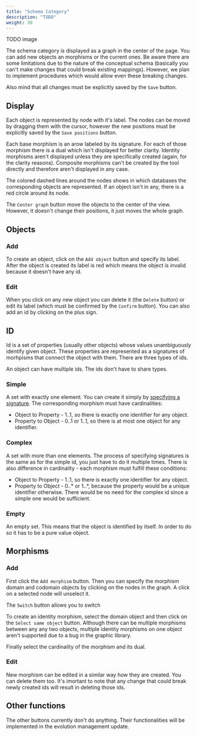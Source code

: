```yaml
---
title: "Schema Category"
description: "TODO"
weight: 30
---
```


TODO image

The schema category is displayed as a graph in the center of the page. You can add new objects an morphisms or the current ones. Be aware there are some limitations due to the nature of the conceptual schema (basically you can't make changes that could break existing mappings). However, we plan to implement procedures which would allow even these breaking changes.

Also mind that all changes must be explicitly saved by the `Save` button.

## Display

Each object is represented by node with it's label. The nodes can be moved by dragging them with the cursor, however the new positions must be explicitly saved by the `Save positions` button.

Each base morphism is an arow labeled by its signature. For each of those morphism there is a dual which isn't displayed for better clarity. Identity morphisms aren't displayed unless they are specifically created (again, for the clarity reasons). Composite morphisms can't be created by the tool directly and therefore aren't displayed in any case.

The colored dashed lines around the nodes shows in which databases the corresponding objects are represented. If an object isn't in any, there is a red circle around its node.

The `Center graph` button move the objects to the center of the view. However, it doesn't change their positions, it just moves the whole graph.

## Objects

### Add

To create an object, click on the `Add object` button and specify its label. After the object is created its label is red which means the object is invalid because it doesn't have any id.

### Edit

When you click on any new object you can delete it (the `Delete` button) or edit its label (which must be confirmed by the `Confirm` button). You can also add an id by clicking on the plus sign.

## ID

Id is a set of properties (usually other objects) whose values unambiguously identify given object. These properties are represented as a signatures of morhpisms that connect the object with them. There are three types of ids.

An object can have multiple ids. The ids don't have to share types.

### Simple

A set with exactly one element. You can create it simply by [specifying a signature](createSignature.md). The corresponding morphism must have cardinalities:
- Object to Property - 1..1, so there is exactly one identifier for any object.
- Property to Object - 0..1 or 1..1, so there is at most one object for any identifier.

### Complex

A set with more than one elements. The process of specifying signatures is the same as for the simple id, you just have to do it multiple times. There is also difference in cardinality - each morphism must fulfill these conditions:
- Object to Property - 1..1, so there is exactly one identifier for any object.
- Property to Object - 0..* or 1..*, because the property would be a unique identifier otherwise. There would be no need for the complex id since a simple one would be sufficient.

### Empty

An empty set. This means that the object is identified by itself. In order to do so it has to be a pure value object.

## Morphisms

### Add

First click the `Add morphism` button. Then you can specify the morphism domain and codomain objects by clicking on the nodes in the graph. A click on a selected node will unselect it.

The `Switch` button allows you to switch 

To create an identity morphism, select the domain object and then click on the `Select same object` button. Although there can be multiple morphisms between any any two objects, multiple identity morphisms on one object aren't supported due to a bug in the graphic library.

Finally select the cardinality of the morphism and its dual.

### Edit

New morphism can be edited in a similar way how they are created. You can delete them too. It's imortant to note that any change that could break newly created ids will result in deleting those ids.

## Other functions

The other buttons currently don't do anything. Their functionalities will be implemented in the evolution management update.